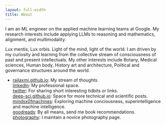```yaml
---
layout: full-width
title: About
---
```


I am an ML engineer on the applied machine learning teams at Google. My research interests include applying LLMs to reasoning and mathematics, alignment, and multimodality.

Lux mentis, Lux orbis. Light of the mind, light of the world.
I am driven by my curiosity and learning from the collective stream of consciousness of past and present intellectuals. My other interests include Botany, Medical sciences, Human body, History art and architecture, Political and governance structures around the world.

- [rajlaxmi.github.io](https://rajlaxmi.github.io/): My stream of thoughts \
[linkedIn](https://www.linkedin.com/in/rajlaxmisah): My professional space. \
[twitter](https://twitter.com/rajlaxmisah): For sharing short interesting tidbits or links. \
[deep-sci.github.io](https://deep-sci.github.io/): Space for more technical and scientific posts. \
[mindsx0fmachines](https://mindsx0fmachines.substack.com/): Exploring machine conciousness, superintelligence and machine intelligence. \
[goodreads](https://www.goodreads.com/railax): By all means, send me book recommendations. \
[photography](https://www.instagram.com/raila.snapshots/): I maintain a novice photography page.

